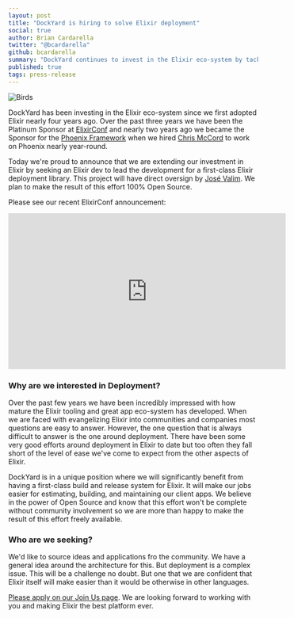 ```yaml
---
layout: post
title: "DockYard is hiring to solve Elixir deployment"
social: true
author: Brian Cardarella
twitter: "@bcardarella"
github: bcardarella
summary: "DockYard continues to invest in the Elixir eco-system by tackling the Elixir build and release question"
published: true
tags: press-release
---
```


![Birds](https://i.imgur.com/roLE0Oa.png)

DockYard has been investing in the Elixir eco-system since we first adopted Elixir nearly four years ago. Over the past
three years we have been the Platinum Sponsor at [ElixirConf](https://elixirconf.com) and nearly two years ago we became the Sponsor
for the [Phoenix Framework](http://phoenixframework.org/) when we hired [Chris McCord](https://twitter.com/chris_mccord) to work on Phoenix nearly year-round.

Today we're proud to announce that we are extending our investment in Elixir by seeking an Elixir dev to lead the development for a first-class Elixir deployment
library. This project will have direct oversign by [José Valim](https://twitter.com/josevalim). We plan to make the result of this effort 100% Open Source.

Please see our recent ElixirConf announcement:

<iframe width="560" height="315" src="https://www.youtube.com/embed/3HTa2O0YC5c" frameborder="0" allowfullscreen></iframe>

### Why are we interested in Deployment?

Over the past few years we have been incredibly impressed with how mature the Elixir tooling and great app eco-system has developed. When we are faced with
evangelizing Elixir into communities and companies most questions are easy to answer. However, the one question that is always difficult to answer is the one
around deployment. There have been some very good efforts around deployment in Elixir to date but too often they fall short of the level of ease we've come to expect
from the other aspects of Elixir.

DockYard is in a unique position where we will significantly benefit from having a first-class build and release system for Elixir. It will make our jobs easier
for estimating, building, and maintaining our client apps. We believe in the power of Open Source and know that this effort won't be complete without community
involvement so we are more than happy to make the result of this effort freely available.

### Who are we seeking?

We'd like to source ideas and applications fro the community. We have a general idea around the architecture for this. But deployment is a complex issue. This will
be a challenge no doubt. But one that we are confident that Elixir itself will make easier than it would be otherwise in other languages.

[Please apply on our Join Us page](https://dockyard.com/contact/join-us). We are looking forward to working with you and making Elixir the best platform ever.